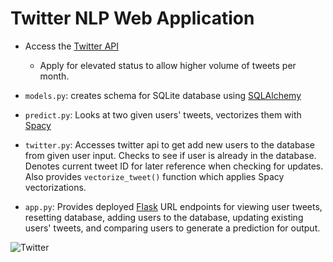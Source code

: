 # Twitter NLP Web Application

- Access the [Twitter API](https://developer.twitter.com/en/docs/twitter-api/getting-started/getting-access-to-the-twitter-api)
   - Apply for elevated status to allow higher volume of tweets per month. 
   
 - `models.py`: creates schema for SQLite database using [SQLAlchemy](https://flask-sqlalchemy.palletsprojects.com/en/2.x/)
 
 - `predict.py`: Looks at two given users' tweets, vectorizes them with [Spacy](https://spacy.io/models/en) 
 
 - `twitter.py`: Accesses twitter api to get add new users to the database from given user input. Checks to see if user is already in the database. Denotes current tweet ID for later reference when checking for updates. Also provides `vectorize_tweet()` function which applies Spacy vectorizations. 
 
 - `app.py`: Provides deployed [Flask](https://flask.palletsprojects.com/en/2.1.x/) URL endpoints for viewing user tweets, resetting database, adding users to the database, updating existing users' tweets, and comparing users to generate a prediction for output.


![Twitter](https://pbs.twimg.com/profile_images/1488548719062654976/u6qfBBkF_400x400.jpg)

